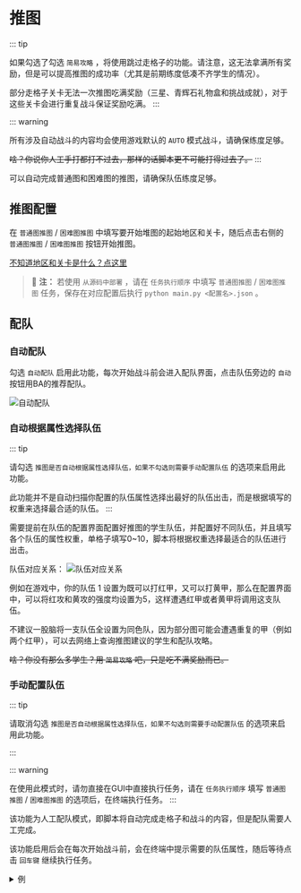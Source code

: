 # 推图
::: tip

如果勾选了勾选 `简易攻略` ，将使用跳过走格子的功能。请注意，这无法拿满所有奖励，但是可以提高推图的成功率（尤其是前期练度低凑不齐学生的情况）。

部分走格子关卡无法一次推图吃满奖励（三星、青辉石礼物盒和挑战成就），对于这些关卡会进行重复战斗保证奖励吃满。
:::

::: warning

所有涉及自动战斗的内容均会使用游戏默认的 `AUTO` 模式战斗，请确保练度足够。

~~啥？你说你人工手打都打不过去，那样的话脚本更不可能打得过去了。~~
:::

可以自动完成普通图和困难图的推图，请确保队伍练度足够。

## 推图配置
在 `普通图推图` / `困难图推图` 中填写要开始堆图的起始地区和关卡，随后点击右侧的 `普通图推图` / `困难图推图` 按钮开始推图。

[不知道地区和关卡是什么？点这里](/zh_CN/docs/manual/introduction/sweep-level.md#地区与关卡说明)

> :memo: **注：** 若使用 `从源码中部署` ，请在 `任务执行顺序` 中填写 `普通图推图` / `困难图推图` 任务，保存在对应配置后执行 `python main.py <配置名>.json` 。

## 配队
### 自动配队
勾选 `自动配队` 启用此功能，每次开始战斗前会进入配队界面，点击队伍旁边的 `自动` 按钮用BA的推荐配队。

![自动配队](/img/explore-stage/automatic_matching.png)

### 自动根据属性选择队伍
::: tip

请勾选 `推图是否自动根据属性选择队伍，如果不勾选则需要手动配置队伍` 的选项来启用此功能。

此功能并不是自动扫描你配置的队伍属性选择出最好的队伍出击，而是根据填写的权重来选择最合适的队伍。
:::

需要提前在队伍的配置界面配置好推图的学生队伍，并配置好不同队伍，并且填写各个队伍的属性权重，单格子填写0~10，脚本将根据权重选择最适合的队伍进行出击。

队伍对应关系：
![队伍对应关系](/img/explore-stage/Auto_select_team_according_to_the_attribute_1.png)

例如在游戏中，你的队伍 1 设置为既可以打红甲，又可以打黄甲，那么在配置界面中，可以将红攻和黄攻的强度均设置为5，这样遭遇红甲或者黄甲将调用这支队伍。

不建议一股脑将一支队伍全设置为同色队，因为部分图可能会遭遇重复的甲（例如两个红甲），可以去网络上查询推图建议的学生和配队攻略。

~~啥？你没有那么多学生？用 `简易攻略` 吧，只是吃不满奖励而已。~~


### 手动配置队伍

::: tip

请取消勾选 `推图是否自动根据属性选择队伍，如果不勾选则需要手动配置队伍` 的选项来启用此功能。

:::

::: warning

在使用此模式时，请勿直接在GUI中直接执行任务，请在 `任务执行顺序` 填写 `普通图推图` / `困难图推图` 的选项后，在终端执行任务。
:::

该功能为人工配队模式，即脚本将自动完成走格子和战斗的内容，但是配队需要人工完成。

该功能启用后会在每次开始战斗前，会在终端中提示需要的队伍属性，随后等待点击 `回车键` 继续执行任务。

   <details>
   <summary>例</summary>

   1. 查看终端中提示的队伍属性。例如这里提示队伍1需要红攻，队伍2需要紫攻。
    ![手动配置队伍1](/img/explore-stage/manually_configure_the_team_1.png)
   2. 点击走格子界面的 `开始` 键，进入配队界面。
    ![手动配置队伍2](/img/explore-stage/manually_configure_the_team_2.png)
   3. 根据提示配队。这里根据提示配置红攻的队伍1，紫攻的队伍2。
    ![手动配置队伍3](/img/explore-stage/manually_configure_the_team_3.png)
    ![手动配置队伍4](/img/explore-stage/manually_configure_the_team_4.png)
   4. 完成配队后**不要点击出击**，直接点击左上角返回按钮回到走格子界面。
   ![手动配置队伍5](/img/explore-stage/manually_configure_the_team_5.png)
   5. 回到终端，点击键盘的 `回车` 键，开始执行任务。
   ![手动配置队伍6](/img/explore-stage/manually_configure_the_team_6.png)

   </details>








